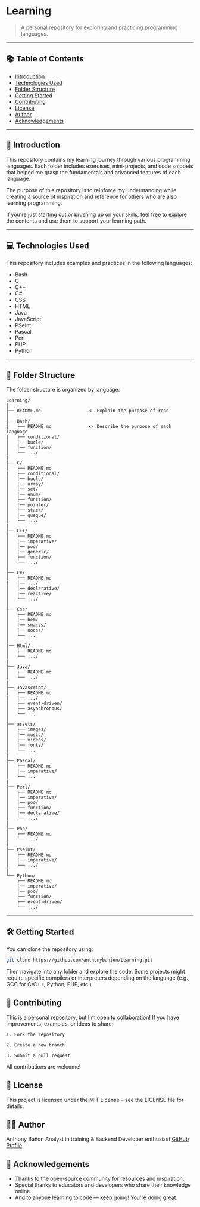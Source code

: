 # Learning

> A personal repository for exploring and practicing programming languages.

---

## 📚 Table of Contents

- [Introduction](#introduction)
- [Technologies Used](#technologies-used)
- [Folder Structure](#folder-structure)
- [Getting Started](#getting-started)
- [Contributing](#contributing)
- [License](#license)
- [Author](#author)
- [Acknowledgements](#acknowledgements)

---

## 🚀 Introduction

This repository contains my learning journey through various programming languages. Each folder includes exercises, mini-projects, and code snippets that helped me grasp the fundamentals and advanced features of each language.

The purpose of this repository is to reinforce my understanding while creating a source of inspiration and reference for others who are also learning programming.

If you're just starting out or brushing up on your skills, feel free to explore the contents and use them to support your learning path.

---

## 💻 Technologies Used

This repository includes examples and practices in the following languages:

- Bash
- C
- C++
- C#
- CSS
- HTML
- Java
- JavaScript
- PSeInt
- Pascal
- Perl
- PHP
- Python

---

## 📁 Folder Structure

The folder structure is organized by language:

```
Learning/
│
├── README.md                  <- Explain the purpose of repo
│
├── Bash/
│   ├── README.md              <- Describe the purpose of each language
|   ├── conditional/
│   |── bucle/
│   |── function/
│   └── .../
|
├── C/
│   ├── README.md              
|   ├── conditional/
│   |── bucle/
│   |── array/
│   |── set/
│   |── enum/
│   ├── function/
│   |── pointer/
│   ├── stack/
│   |── queque/
│   └── .../
|   
├── C++/
│   ├── README.md
│   |── imperative/
│   |── poo/
│   |── generic/
│   ├── function/
│   └── .../
│
├── C#/
│   ├── README.md
|   |── .../
│   |── declarative/
│   |── reactive/
│   └── .../
│
├── Css/
│   ├── README.md
│   |── bem/
│   |── smacss/
│   |── oocss/
│   └── ...
│
|── Html/
│   ├── README.md
│   └── .../
|
├── Java/
│   ├── README.md
│   └── .../
|
├── Javascript/
│   ├── README.md
|   |── .../
│   ├── event-driven/
│   ├── asynchronous/
│   └── ...
│
├── assets/
│   ├── images/
│   |── music/
│   ├── videos/
│   |── fonts/
│   └── ...
|
├── Pascal/
│   ├── README.md
│   |── imperative/
│   └── ...
|
├── Perl/
│   ├── README.md
│   |── imperative/
│   |── poo/
│   ├── function/
│   |── declarative/
│   └── .../
|
├── Php/
│   ├── README.md
│   └── .../
|
├── Pseint/
│   ├── README.md
│   |── imperative/
│   └── .../
|
└── Python/
    ├── README.md
    |── imperative/
    |── poo/
    ├── function/
    ├── event-driven/
    └── .../

```

---

## 🛠 Getting Started

You can clone the repository using:

```bash
git clone https://github.com/anthonybanion/Learning.git

```
Then navigate into any folder and explore the code. Some projects might require specific compilers or interpreters depending on the language (e.g., GCC for C/C++, Python, PHP, etc.).

## 🤝 Contributing

This is a personal repository, but I'm open to collaboration!
If you have improvements, examples, or ideas to share:

    1. Fork the repository

    2. Create a new branch

    3. Submit a pull request

All contributions are welcome!

## 📄 License

This project is licensed under the MIT License – see the LICENSE file for details.

## 👨‍💻 Author

Anthony Bañon
Analyst in training & Backend Developer enthusiast
[GitHub Profile](https://github.com/anthonybanion)

## 🙏 Acknowledgements

- Thanks to the open-source community for resources and inspiration.
- Special thanks to educators and developers who share their knowledge online.
- And to anyone learning to code — keep going! You're doing great.
